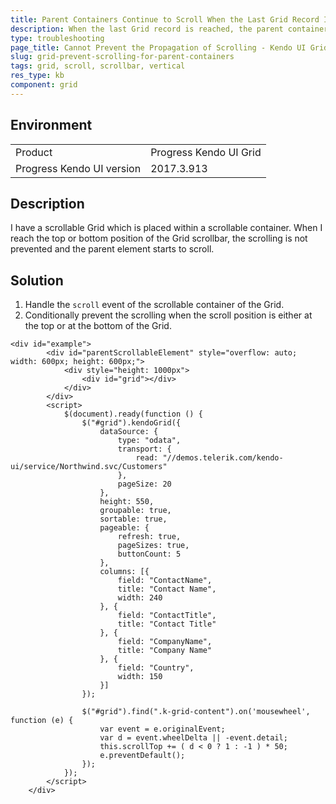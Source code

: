 ```yaml
---
title: Parent Containers Continue to Scroll When the Last Grid Record Is Reached
description: When the last Grid record is reached, the parent container continues to scroll.
type: troubleshooting
page_title: Cannot Prevent the Propagation of Scrolling - Kendo UI Grid for jQuery
slug: grid-prevent-scrolling-for-parent-containers
tags: grid, scroll, scrollbar, vertical
res_type: kb
component: grid
---
```


## Environment

<table>
 <tr>
  <td>Product</td>
  <td>Progress Kendo UI Grid</td>
 </tr>
 <tr>
  <td>Progress Kendo UI version</td>
  <td>2017.3.913</td>
 </tr>
</table>

## Description

I have a scrollable Grid which is placed within a scrollable container. When I reach the top or bottom position of the Grid scrollbar, the scrolling is not prevented and the parent element starts to scroll.

## Solution

1. Handle the `scroll` event of the scrollable container of the Grid.
1. Conditionally prevent the scrolling when the scroll position is either at the top or at the bottom of the Grid.

```dojo
<div id="example">
		<div id="parentScrollableElement" style="overflow: auto; width: 600px; height: 600px;">
			<div style="height: 1000px">
				<div id="grid"></div>
			</div>
		</div>
		<script>
			$(document).ready(function () {
				$("#grid").kendoGrid({
					dataSource: {
						type: "odata",
						transport: {
							read: "//demos.telerik.com/kendo-ui/service/Northwind.svc/Customers"
						},
						pageSize: 20
					},
					height: 550,
					groupable: true,
					sortable: true,
					pageable: {
						refresh: true,
						pageSizes: true,
						buttonCount: 5
					},
					columns: [{						
						field: "ContactName",
						title: "Contact Name",
						width: 240
					}, {
						field: "ContactTitle",
						title: "Contact Title"
					}, {
						field: "CompanyName",
						title: "Company Name"
					}, {
						field: "Country",
						width: 150
					}]
				});

				$("#grid").find(".k-grid-content").on('mousewheel', function (e) {
					var event = e.originalEvent;
					var	d = event.wheelDelta || -event.detail;
					this.scrollTop += ( d < 0 ? 1 : -1 ) * 50;
					e.preventDefault();
				});
			});
		</script>
	</div>
```
